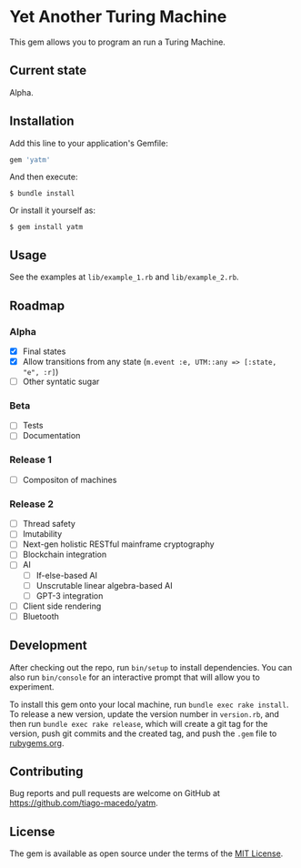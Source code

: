 # Yet Another Turing Machine

This gem allows you to program an run a Turing Machine.

## Current state

Alpha.

## Installation

Add this line to your application's Gemfile:

```ruby
gem 'yatm'
```

And then execute:

    $ bundle install

Or install it yourself as:

    $ gem install yatm

## Usage

See the examples at `lib/example_1.rb` and `lib/example_2.rb`.

## Roadmap

### Alpha
- [x] Final states
- [x] Allow transitions from any state (`m.event :e, UTM::any => [:state, "e", :r]`)
- [ ] Other syntatic sugar

### Beta

- [ ] Tests
- [ ] Documentation

### Release 1

- [ ] Compositon of machines

### Release 2

- [ ] Thread safety
- [ ] Imutability
- [ ] Next-gen holistic RESTful mainframe cryptography
- [ ] Blockchain integration
- [ ] AI
  - [ ] If-else-based AI
  - [ ] Unscrutable linear algebra-based AI
  - [ ] GPT-3 integration
- [ ] Client side rendering
- [ ] Bluetooth

## Development

After checking out the repo, run `bin/setup` to install dependencies. You can also run `bin/console` for an interactive prompt that will allow you to experiment.

To install this gem onto your local machine, run `bundle exec rake install`. To release a new version, update the version number in `version.rb`, and then run `bundle exec rake release`, which will create a git tag for the version, push git commits and the created tag, and push the `.gem` file to [rubygems.org](https://rubygems.org).

## Contributing

Bug reports and pull requests are welcome on GitHub at https://github.com/tiago-macedo/yatm.

## License

The gem is available as open source under the terms of the [MIT License](https://opensource.org/licenses/MIT).
